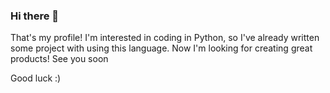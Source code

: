 ### Hi there 👋

That's my profile! I'm interested in coding in Python, so I've already written some project with using this language. Now I'm looking for creating great products! See you soon

Good luck :)
